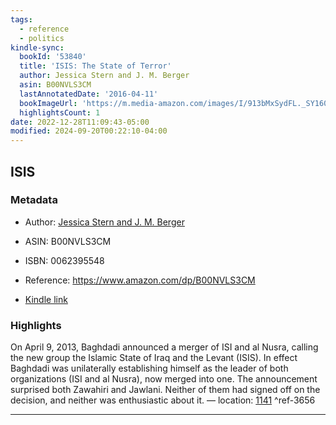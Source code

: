 ```yaml
---
tags:
  - reference
  - politics
kindle-sync:
  bookId: '53840'
  title: 'ISIS: The State of Terror'
  author: Jessica Stern and J. M. Berger
  asin: B00NVLS3CM
  lastAnnotatedDate: '2016-04-11'
  bookImageUrl: 'https://m.media-amazon.com/images/I/913bMxSydFL._SY160.jpg'
  highlightsCount: 1
date: 2022-12-28T11:09:43-05:00
modified: 2024-09-20T00:22:10-04:00
---
```

## ISIS
### Metadata

* Author: [Jessica Stern and J. M. Berger](https://www.amazon.com/Jessica-Stern/e/B001IXPPI0/ref=dp_byline_cont_ebooks_1)

* ASIN: B00NVLS3CM

* ISBN: 0062395548

* Reference: <https://www.amazon.com/dp/B00NVLS3CM>

* [Kindle link](kindle://book?action=open&asin=B00NVLS3CM)

### Highlights

On April 9, 2013, Baghdadi announced a merger of ISI and al Nusra, calling the new group the Islamic State of Iraq and the Levant (ISIS). In effect Baghdadi was unilaterally establishing himself as the leader of both organizations (ISI and al Nusra), now merged into one. The announcement surprised both Zawahiri and Jawlani. Neither of them had signed off on the decision, and neither was enthusiastic about it. — location: [1141](kindle://book?action=open&asin=B00NVLS3CM&location=1141) ^ref-3656

---
